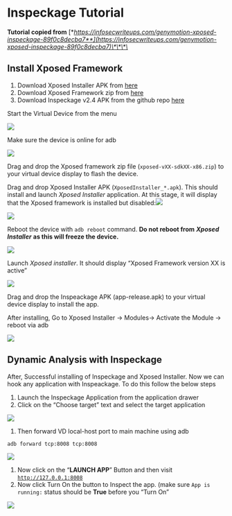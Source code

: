 # Inspeckage Tutorial

**Tutorial copied from** [**https://infosecwriteups.com/genymotion-xposed-inspeckage-89f0c8decba7**](https://infosecwriteups.com/genymotion-xposed-inspeckage-89f0c8decba7)\*\*\*\*

## Install Xposed Framework <a id="ef45"></a>

1. Download Xposed Installer APK from [here](https://forum.xda-developers.com/attachments/xposedinstaller_3-1-5-apk.4393082/)
2. Download Xposed Framework zip from [here](https://dl-xda.xposed.info/framework/sdk25/x86/xposed-v89-sdk25-x86.zip)
3. Download Inspeckage v2.4 APK from the github repo [here](https://github.com/ac-pm/Inspeckage/releases)

Start the Virtual Device from the menu

![](https://miro.medium.com/max/1000/1*7fprdQrerabZFKpDJSbHuA.png)

Make sure the device is online for adb

![](https://miro.medium.com/max/700/1*Pt3zh1Od9ufQuo66rCge3g.png)

Drag and drop the Xposed framework zip file \(`xposed-vXX-sdkXX-x86.zip`\) to your virtual device display to flash the device.

Drag and drop Xposed Installer APK \(`XposedInstaller_*.apk`\). This should install and launch _Xposed Installer_ application. At this stage, it will display that the Xposed framework is installed but disabled:![](https://miro.medium.com/max/30/0*0ddJI69QvpxC8rXq.png?q=20)

![](https://miro.medium.com/max/700/0*0ddJI69QvpxC8rXq.png)

Reboot the device with `adb reboot` command. **Do not reboot from** _**Xposed Installer**_ **as this will freeze the device.**

![](https://miro.medium.com/max/657/1*V_jl42vdOcJLXvS0riI7Gg.png)

Launch _Xposed installer_. It should display “Xposed Framework version XX is active”

![](https://miro.medium.com/max/700/0*QUDB2ryUyIWz3nmZ.png)

Drag and drop the Inspeackage APK \(app-release.apk\) to your virtual device display to install the app.

After installing, Go to Xposed Installer → Modules→ Activate the Module → reboot via adb

![](https://miro.medium.com/max/623/1*7sO6IX46hciTBUtWoyLEFQ.png)

## Dynamic Analysis with Inspeckage <a id="7856"></a>

After, Successful installing of Inspeckage and Xposed Installer. Now we can hook any application with Inspeackage. To do this follow the below steps

1. Launch the Inspeckage Application from the application drawer
2. Click on the “Choose target” text and select the target application

![](https://miro.medium.com/max/700/1*J5J_rCHOC0ga0YJ5kbwqbQ.png)

1. Then forward VD local-host port to main machine using adb

```text
adb forward tcp:8008 tcp:8008
```

![](https://miro.medium.com/max/1000/1*4lEvYQBILsyr3DqTdiOzig.png)

1. Now click on the “**LAUNCH APP**” Button and then visit [`http://127.0.0.1:8008`](http://127.0.0.1:8008/)
2. Now click Turn On the button to Inspect the app. \(make sure `App is running:` status should be **True** before you “Turn On”

![](https://miro.medium.com/max/1000/1*jCs1Qo4vlgKyb6yIGvIl4w.png)

